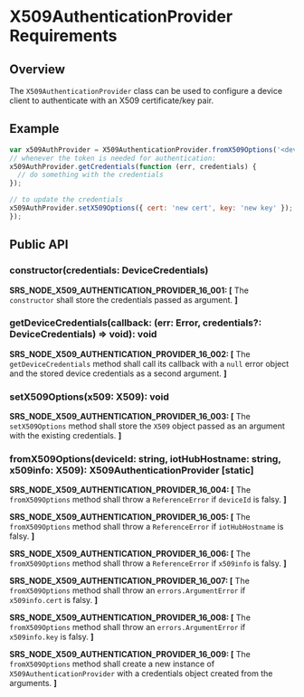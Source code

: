 # X509AuthenticationProvider Requirements

## Overview

The `X509AuthenticationProvider` class can be used to configure a device client to authenticate with an X509 certificate/key pair.

## Example

```js
var x509AuthProvider = X509AuthenticationProvider.fromX509Options('<device id>', '<host name>', { cert: 'cert', key: 'key' });
// whenever the token is needed for authentication:
x509AuthProvider.getCredentials(function (err, credentials) {
  // do something with the credentials
});

// to update the credentials
x509AuthProvider.setX509Options({ cert: 'new cert', key: 'new key' });
});
```

## Public API

### constructor(credentials: DeviceCredentials)

**SRS_NODE_X509_AUTHENTICATION_PROVIDER_16_001: [** The `constructor` shall store the credentials passed as argument. **]**

### getDeviceCredentials(callback: (err: Error, credentials?: DeviceCredentials) => void): void

**SRS_NODE_X509_AUTHENTICATION_PROVIDER_16_002: [** The `getDeviceCredentials` method shall call its callback with a `null` error object and the stored device credentials as a second argument. **]**

### setX509Options(x509: X509): void

**SRS_NODE_X509_AUTHENTICATION_PROVIDER_16_003: [** The `setX509Options` method shall store the `X509` object passed as an argument with the existing credentials. **]**

### fromX509Options(deviceId: string, iotHubHostname: string, x509info: X509): X509AuthenticationProvider [static]

**SRS_NODE_X509_AUTHENTICATION_PROVIDER_16_004: [** The `fromX509Options` method shall throw a `ReferenceError` if `deviceId` is falsy. **]**

**SRS_NODE_X509_AUTHENTICATION_PROVIDER_16_005: [** The `fromX509Options` method shall throw a `ReferenceError` if `iotHubHostname` is falsy. **]**

**SRS_NODE_X509_AUTHENTICATION_PROVIDER_16_006: [** The `fromX509Options` method shall throw a `ReferenceError` if `x509info` is falsy. **]**

**SRS_NODE_X509_AUTHENTICATION_PROVIDER_16_007: [** The `fromX509Options` method shall throw an `errors.ArgumentError` if `x509info.cert` is falsy. **]**

**SRS_NODE_X509_AUTHENTICATION_PROVIDER_16_008: [** The `fromX509Options` method shall throw an `errors.ArgumentError` if `x509info.key` is falsy. **]**

**SRS_NODE_X509_AUTHENTICATION_PROVIDER_16_009: [** The `fromX509Options` method shall create a new instance of `X509AuthenticationProvider` with a credentials object created from the arguments. **]**